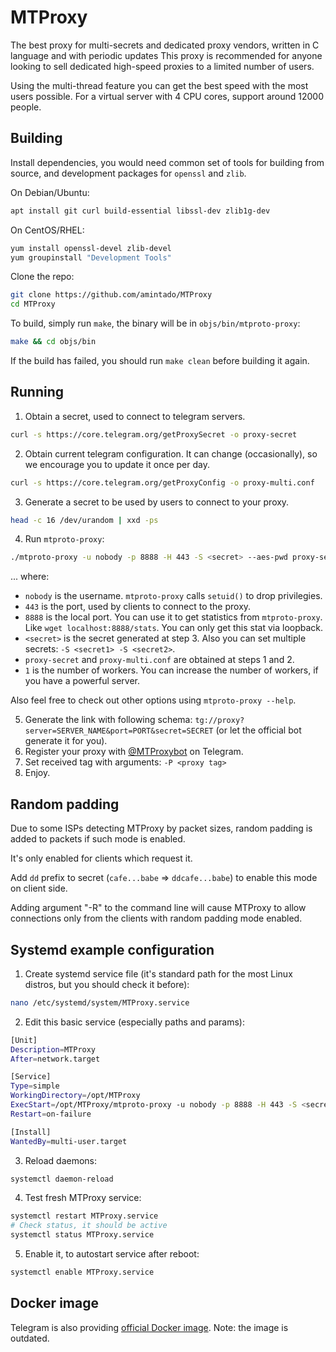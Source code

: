 # MTProxy
The best proxy for multi-secrets and dedicated proxy vendors, written in C language and with periodic updates
This proxy is recommended for anyone looking to sell dedicated high-speed proxies to a limited number of users.

Using the multi-thread feature you can get the best speed with the most users possible.
For a virtual server with 4 CPU cores, support around 12000 people.

## Building
Install dependencies, you would need common set of tools for building from source, and development packages for `openssl` and `zlib`.

On Debian/Ubuntu:
```bash
apt install git curl build-essential libssl-dev zlib1g-dev
```
On CentOS/RHEL:
```bash
yum install openssl-devel zlib-devel
yum groupinstall "Development Tools"
```

Clone the repo:
```bash
git clone https://github.com/amintado/MTProxy
cd MTProxy
```

To build, simply run `make`, the binary will be in `objs/bin/mtproto-proxy`:

```bash
make && cd objs/bin
```

If the build has failed, you should run `make clean` before building it again.

## Running
1. Obtain a secret, used to connect to telegram servers.
```bash
curl -s https://core.telegram.org/getProxySecret -o proxy-secret
```
2. Obtain current telegram configuration. It can change (occasionally), so we encourage you to update it once per day.
```bash
curl -s https://core.telegram.org/getProxyConfig -o proxy-multi.conf
```
3. Generate a secret to be used by users to connect to your proxy.
```bash
head -c 16 /dev/urandom | xxd -ps
```
4. Run `mtproto-proxy`:
```bash
./mtproto-proxy -u nobody -p 8888 -H 443 -S <secret> --aes-pwd proxy-secret proxy-multi.conf -M 1
```
... where:
- `nobody` is the username. `mtproto-proxy` calls `setuid()` to drop privilegies.
- `443` is the port, used by clients to connect to the proxy.
- `8888` is the local port. You can use it to get statistics from `mtproto-proxy`. Like `wget localhost:8888/stats`. You can only get this stat via loopback.
- `<secret>` is the secret generated at step 3. Also you can set multiple secrets: `-S <secret1> -S <secret2>`.
- `proxy-secret` and `proxy-multi.conf` are obtained at steps 1 and 2.
- `1` is the number of workers. You can increase the number of workers, if you have a powerful server.

Also feel free to check out other options using `mtproto-proxy --help`.

5. Generate the link with following schema: `tg://proxy?server=SERVER_NAME&port=PORT&secret=SECRET` (or let the official bot generate it for you).
6. Register your proxy with [@MTProxybot](https://t.me/MTProxybot) on Telegram.
7. Set received tag with arguments: `-P <proxy tag>`
8. Enjoy.

## Random padding
Due to some ISPs detecting MTProxy by packet sizes, random padding is
added to packets if such mode is enabled.

It's only enabled for clients which request it.

Add `dd` prefix to secret (`cafe...babe` => `ddcafe...babe`) to enable
this mode on client side.

Adding argument "-R" to the command line will cause MTProxy to allow connections only from the clients with random padding mode enabled.

## Systemd example configuration
1. Create systemd service file (it's standard path for the most Linux distros, but you should check it before):
```bash
nano /etc/systemd/system/MTProxy.service
```
2. Edit this basic service (especially paths and params):
```bash
[Unit]
Description=MTProxy
After=network.target

[Service]
Type=simple
WorkingDirectory=/opt/MTProxy
ExecStart=/opt/MTProxy/mtproto-proxy -u nobody -p 8888 -H 443 -S <secret> -P <proxy tag> <other params>
Restart=on-failure

[Install]
WantedBy=multi-user.target
```
3. Reload daemons:
```bash
systemctl daemon-reload
```
4. Test fresh MTProxy service:
```bash
systemctl restart MTProxy.service
# Check status, it should be active
systemctl status MTProxy.service
```
5. Enable it, to autostart service after reboot:
```bash
systemctl enable MTProxy.service
```

## Docker image
Telegram is also providing [official Docker image](https://hub.docker.com/r/telegrammessenger/proxy/).
Note: the image is outdated.

